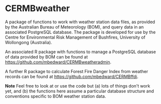 # CERMBweather

A package of functions to work with weather station data files, as provided by
the Australian Bureau of Meteorology (BOM), and query data in an associated 
PostgreSQL database. The package is developed for use by the Centre for Environmental 
Risk Management of Bushfires, University of Wollongong (Australia). 

An associated R package with functions to manage a PostgreSQL database of
data provided by BOM can be found at https://github.com/mbedward/CERMBweatheradmin.

A further R package to calculate Forest Fire Danger Index from weather records
can be found at https://github.com/mbedward/CERMBffdi.

**Note** Feel free to look at or use the code but (a) lots of things don't
work yet, and (b) the functions here assume a particular database
structure and conventions specific to BOM weather station data.
